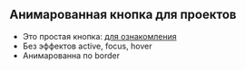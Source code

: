 ## Анимарованная кнопка для проектов

- Это простая кнопка: [для ознакомления](https://vers03888.github.io/Animated_button/button_1.html)
- Без эффектов active, focus, hover
- Анимарованна по border
